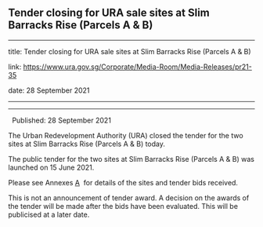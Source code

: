 ## Tender closing for URA sale sites at Slim Barracks Rise (Parcels A & B)
---
title: Tender closing for URA sale sites at Slim Barracks Rise (Parcels A & B)

link: https://www.ura.gov.sg/Corporate/Media-Room/Media-Releases/pr21-35

date: 28 September 2021

---

-----------------------------------------------------------------------

  Published: 28 September 2021

The Urban Redevelopment Authority (URA) closed the tender for the two sites at Slim Barracks Rise (Parcels A & B) today.

The public tender for the two sites at Slim Barracks Rise (Parcels A & B) was launched on 15 June 2021.

Please see Annexes [A](https://www.ura.gov.sg/-/media/Corporate/Media-Room/2021/Sep/pr21-35a.pdf)  for details of the sites and tender bids received.

This is not an announcement of tender award. A decision on the awards of the tender will be made after the bids have been evaluated. This will be publicised at a later date.